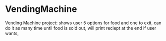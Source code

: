 # VendingMachine
Vending Machine project:
  shows user 5 options for food and one to exit,
  can do it as many time until food is sold out,
  will print reciept at the end if user wants,
